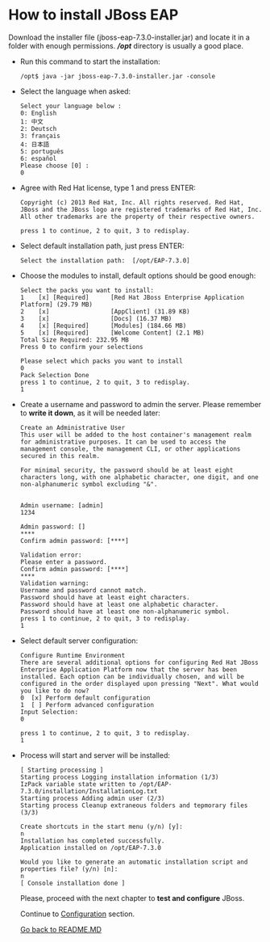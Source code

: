 # How to install JBoss EAP

Download the installer file (jboss-eap-7.3.0-installer.jar) and locate it in a folder with enough permissions. ***/opt*** directory is usually a good place.


- Run this command to start the installation:

    ```console
    /opt$ java -jar jboss-eap-7.3.0-installer.jar -console
    ```

- Select the language when  asked:
    ```console
    Select your language below :
    0: English
    1: 中文
    2: Deutsch
    3: français
    4: 日本語
    5: português
    6: español
    Please choose [0] :
    0
    ```

- Agree with Red Hat license, type 1 and press ENTER:
    ```console
    Copyright (c) 2013 Red Hat, Inc. All rights reserved. Red Hat, JBoss and the JBoss logo are registered trademarks of Red Hat, Inc. All other trademarks are the property of their respective owners.

    press 1 to continue, 2 to quit, 3 to redisplay.
    ```

- Select default installation path, just press ENTER:
    ```console
    Select the installation path:  [/opt/EAP-7.3.0]
    ```

- Choose the modules to install, default options should be good enough:
    ```console    
    Select the packs you want to install:
    1    [x] [Required]      [Red Hat JBoss Enterprise Application Platform] (29.79 MB)
    2    [x]                 [AppClient] (31.89 KB)
    3    [x]                 [Docs] (16.37 MB)
    4    [x] [Required]      [Modules] (184.66 MB)
    5    [x] [Required]      [Welcome Content] (2.1 MB)
    Total Size Required: 232.95 MB
    Press 0 to confirm your selections

    Please select which packs you want to install
    0
    Pack Selection Done
    press 1 to continue, 2 to quit, 3 to redisplay.
    1
    ```

- Create a username and password to admin the server. Please remember to **write it down**, as it will be needed later:
    ```console
    Create an Administrative User
    This user will be added to the host container's management realm for administrative purposes. It can be used to access the management console, the management CLI, or other applications secured in this realm.

    For minimal security, the password should be at least eight characters long, with one alphabetic character, one digit, and one non-alphanumeric symbol excluding "&".


    Admin username: [admin]
    1234

    Admin password: []
    ****
    Confirm admin password: [****]

    Validation error:
    Please enter a password.
    Confirm admin password: [****]
    ****
    Validation warning:
    Username and password cannot match.
    Password should have at least eight characters.
    Password should have at least one alphabetic character.
    Password should have at least one non-alphanumeric symbol.
    press 1 to continue, 2 to quit, 3 to redisplay.
    1
    ```

- Select default server configuration:
    ```console
    Configure Runtime Environment
    There are several additional options for configuring Red Hat JBoss Enterprise Application Platform now that the server has been installed. Each option can be individually chosen, and will be configured in the order displayed upon pressing "Next". What would you like to do now?
    0  [x] Perform default configuration
    1  [ ] Perform advanced configuration
    Input Selection:
    0

    press 1 to continue, 2 to quit, 3 to redisplay.
    1
    ```

- Process will start and server will be installed:
    ```console
    [ Starting processing ]
    Starting process Logging installation information (1/3)
    IzPack variable state written to /opt/EAP-7.3.0/installation/InstallationLog.txt
    Starting process Adding admin user (2/3)
    Starting process Cleanup extraneous folders and tepmorary files (3/3)

    Create shortcuts in the start menu (y/n) [y]:
    n
    Installation has completed successfully.
    Application installed on /opt/EAP-7.3.0

    Would you like to generate an automatic installation script and properties file? (y/n) [n]:
    n
    [ Console installation done ]
    ```

    Please, proceed with the next chapter to **test and configure** JBoss. 

    Continue to [Configuration](CONFIGURATION.MD) section.
    
    [Go back to README.MD](README.MD)